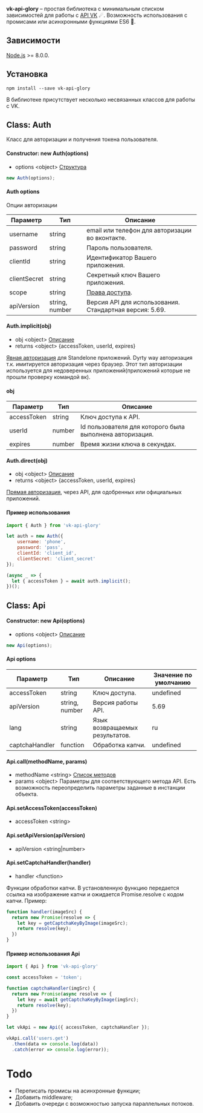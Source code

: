 **vk-api-glory** – простая библиотека с минимальным списком зависимостей для работы с
[API VK](https://vk.com/dev/manuals) ☄. Возможность использования с промисами или асинхронными функциями ES6 🤟.

## Зависимости
[Node.js](https://nodejs.org/) >= 8.0.0.

## Установка
```shell
npm install --save vk-api-glory
```

В библиотеке присутствует несколько несвязанных классов для работы с VK.

## Class: Auth
Класс для авторизации и получения токена пользователя.

#### Constructor: new Auth(options)

- options <object\> [Структура](#auth-options)

```js
new Auth(options);
```

#### Auth options
Опции авторизации

| Параметр     | Тип            | Описание                                                |
|--------------|----------------|---------------------------------------------------------|
| username     | string         | email или телефон для авторизации во вконтакте.         |
| password     | string         | Пароль пользователя.                                    |
| clientId     | string         | Идентификатор Вашего приложения.                        |
| clientSecret | string         | Секретный ключ Вашего приложения.                       |
| scope        | string         | [Права доступа](https://vk.com/dev/permissions).        |
| apiVersion   | string, number | Версия API для использования. Стандартная версия: 5.69. |

#### Auth.implicit(obj)
- obj <object\> [Описание](#obj)
- returns <object\> {accessToken, userId, expires}

[Явная авторизация](https://vk.com/dev/implicit_flow_user) для Standelone приложений. Dyrty way авторизация т.к.
имитируется авторизация через браузер. Этот тип авторизации используется для недоверенных приложений(приложений которые
не прошли проверку командой вк).


#### obj

| Параметр    | Тип    | Описание                                                 |
|-------------|--------|----------------------------------------------------------|
| accessToken | string | Ключ доступа к API.                                      |
| userId      | number | Id пользователя для которого была выполнена авторизация. |
| expires     | number | Время жизни ключа в секундах.                            |

#### Auth.direct(obj)
- obj <object\> [Описание](#obj)
- returns <object\> {accessToken, userId, expires}

[Прямая авторизация](https://vk.com/dev/auth_direct), через API, для одобренных или официальных
приложений.

#### Пример использования

```js
import { Auth } from 'vk-api-glory'

let auth = new Auth({
    username: 'phone',
    password: 'pass',
    clientId: 'client_id',
    clientSecret: 'client_secret'
});

(async _ => {
  let { accessToken } = await auth.implicit();
})();
```

## Class: Api

#### Constructor: new Api(options)
- options <object\> [Описание](#api-options)

```js
new Api(options);
```

#### Api options

| Параметр       | Тип            | Описание                       | Значение по умолчанию |
|----------------|----------------|--------------------------------|-----------------------|
| accessToken    | string         | Ключ доступа.                  | undefined             |
| apiVersion     | string, number | Версия работы API.             | 5.69                  |
| lang           | string         | Язык возвращаемых результатов. | ru                    |
| captchaHandler | function       | Обработка капчи.               | undefined             |

#### Api.call(methodName, params)
- methodName <string\> [Список методов](https://vk.com/dev/methods)
- params <object\> Параметры для соответствующего метода API. Есть возможность переопределить параметры
заданные в инстанции объекта.

#### Api.setAccessToken(accessToken)
- accessToken <string\>

#### Api.setApiVersion(apiVersion)
- apiVersion <string|number\>

#### Api.setCaptchaHandler(handler)
- handler <function\>

Функции обработки капчи. В установленную функцию передается ссылка на изображение капчи и ожидается Promise.resolve с кодом капчи. Пример:

```js
function handler(imageSrc) {
  return new Promise(resolve => {
    let key = getCaptchaKeyByImage(imageSrc);
    return resolve(key);
  })
}
```

#### Пример использования Api

```js
import { Api } from 'vk-api-glory'

const accessToken = 'token';

function captchaHandler(imgSrc) {
  return new Promise(async resolve => {
    let key = await getCaptchaKeyByImage(imgSrc);
    return resolve(key);
  })
}

let vkApi = new Api({ accessToken, captchaHandler });

vkApi.call('users.get')
  .then(data => console.log(data))
  .catch(error => console.log(error));
```

# Todo
- Переписать промисы на асинхронные функции;
- Добавить middleware;
- Добавить очереди с возможностью запуска параллельных потоков.
